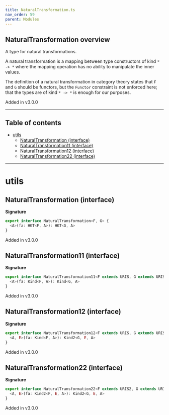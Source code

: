 ```yaml
---
title: NaturalTransformation.ts
nav_order: 59
parent: Modules
---
```


## NaturalTransformation overview

A type for natural transformations.

A natural transformation is a mapping between type constructors of kind `* -> *` where the mapping
operation has no ability to manipulate the inner values.

The definition of a natural transformation in category theory states that `F` and `G` should be functors,
but the `Functor` constraint is not enforced here; that the types are of kind `* -> *` is enough for our purposes.

Added in v3.0.0

---

<h2 class="text-delta">Table of contents</h2>

- [utils](#utils)
  - [NaturalTransformation (interface)](#naturaltransformation-interface)
  - [NaturalTransformation11 (interface)](#naturaltransformation11-interface)
  - [NaturalTransformation12 (interface)](#naturaltransformation12-interface)
  - [NaturalTransformation22 (interface)](#naturaltransformation22-interface)

---

# utils

## NaturalTransformation (interface)

**Signature**

```ts
export interface NaturalTransformation<F, G> {
  <A>(fa: HKT<F, A>): HKT<G, A>
}
```

Added in v3.0.0

## NaturalTransformation11 (interface)

**Signature**

```ts
export interface NaturalTransformation11<F extends URIS, G extends URIS> {
  <A>(fa: Kind<F, A>): Kind<G, A>
}
```

Added in v3.0.0

## NaturalTransformation12 (interface)

**Signature**

```ts
export interface NaturalTransformation12<F extends URIS, G extends URIS2> {
  <A, E>(fa: Kind<F, A>): Kind2<G, E, A>
}
```

Added in v3.0.0

## NaturalTransformation22 (interface)

**Signature**

```ts
export interface NaturalTransformation22<F extends URIS2, G extends URIS2> {
  <A, E>(fa: Kind2<F, E, A>): Kind2<G, E, A>
}
```

Added in v3.0.0
